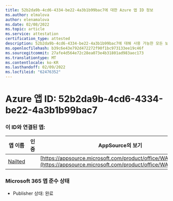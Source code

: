 ```yaml
---
title: 52b2da9b-4cd6-4334-be22-4a3b1b99bac7에 대한 Azure 앱 ID 정보
ms.author: elmalova
author: elenamalova
ms.date: 02/08/2022
ms.topic: article
ms.service: attestation
certification_type: attested
description: 52b2da9b-4cd6-4334-be22-4a3b1b99bac7에 대해 사용 가능한 모든 보안 및 규정 준수 정보입니다.
ms.openlocfilehash: b39c6e43e792d472272f90f1bc973133ee19c46f
ms.sourcegitcommit: 27afe4d564e72c28ea073e4b31801ad983aec173
ms.translationtype: MT
ms.contentlocale: ko-KR
ms.lasthandoff: 02/09/2022
ms.locfileid: "62476352"
---
```

# <a name="azure-app-id-52b2da9b-4cd6-4334-be22-4a3b1b99bac7"></a>Azure 앱 ID: 52b2da9b-4cd6-4334-be22-4a3b1b99bac7


### <a name="apps-associated-with-this-id"></a>이 ID와 연결된 앱:
| **앱 이름** | **인증** | **AppSource의 보기** |
|--------------|---------------|-----------------------|
| [Nailted](https://docs.microsoft.com/microsoft-365-app-certification/forward/WA200003375) |  | [https://appsource.microsoft.com/product/office/WA200003375](https://appsource.microsoft.com/product/office/WA200003375) |

### <a name="microsoft-365-app-compliance-status"></a>Microsoft 365 앱 준수 상태
- Publisher 상태: 완료
